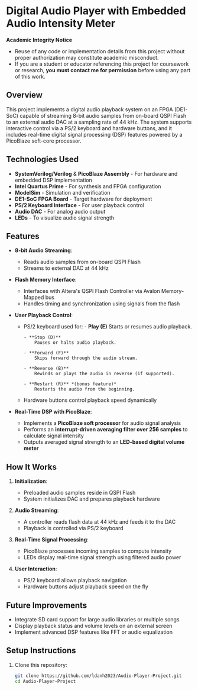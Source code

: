 # Digital Audio Player with Embedded Audio Intensity Meter

**Academic Integrity Notice**  
- Reuse of any code or implementation details from this project without proper authorization may constitute academic misconduct.  
- If you are a student or educator referencing this project for coursework or research, **you must contact me for permission** before using any part of this work.

## Overview

This project implements a digital audio playback system on an FPGA (DE1-SoC) capable of streaming 8-bit audio samples from on-board QSPI Flash to an external audio DAC at a sampling rate of 44 kHz. The system supports interactive control via a PS/2 keyboard and hardware buttons, and it includes real-time digital signal processing (DSP) features powered by a PicoBlaze soft-core processor.

## Technologies Used

- **SystemVerilog/Verilog** & **PicoBlaze Assembly** - For hardware and embedded DSP implementation
- **Intel Quartus Prime** - For synthesis and FPGA configuration
- **ModelSim** - Simulation and verification
- **DE1-SoC FPGA Board** - Target hardware for deployment
- **PS/2 Keyboard Interface** - For user playback control 
- **Audio DAC** - For analog audio output
- **LEDs** - To visualize audio signal strength

## Features

- **8-bit Audio Streaming**:
  - Reads audio samples from on-board QSPI Flash
  - Streams to external DAC at 44 kHz

- **Flash Memory Interface**:
  - Interfaces with Altera's QSPI Flash Controller via Avalon Memory-Mapped bus
  - Handles timing and synchronization using signals from the flash

- **User Playback Control**:
  - PS/2 keyboard used for: 
        - **Play (E)** 
            Starts or resumes audio playback.
        
        - **Stop (D)**  
            Pauses or halts audio playback.
        
        - **Forward (F)**  
            Skips forward through the audio stream.
        
        - **Reverse (B)**  
            Rewinds or plays the audio in reverse (if supported).
        
        - **Restart (R)** *(bonus feature)*  
            Restarts the audio from the beginning.
  - Hardware buttons control playback speed dynamically

- **Real-Time DSP with PicoBlaze**:
    - Implements a **PicoBlaze soft processor** for audio signal analysis
    - Performs an **interrupt-driven averaging filter over 256 samples** to calculate signal intensity
    - Outputs averaged signal strength to an **LED-based digital volume meter**

## How It Works

1. **Initialization**:
   - Preloaded audio samples reside in QSPI Flash
   - System initializes DAC and prepares playback hardware

2. **Audio Streaming**:
   - A controller reads flash data at 44 kHz and feeds it to the DAC
   - Playback is controlled via PS/2 keyboard

3. **Real-Time Signal Processing**:
   - PicoBlaze processes incoming samples to compute intensity
   - LEDs display real-time signal strength using filtered audio power

4. **User Interaction**:
   - PS/2 keyboard allows playback navigation
   - Hardware buttons adjust playback speed on the fly

## Future Improvements

- Integrate SD card support for large audio libraries or multiple songs
- Display playback status and volume levels on an external screen
- Implement advanced DSP features like FFT or audio equalization

## Setup Instructions

1. Clone this repository:
   ```bash
   git clone https://github.com/ldanh2023/Audio-Player-Project.git
   cd Audio-Player-Project